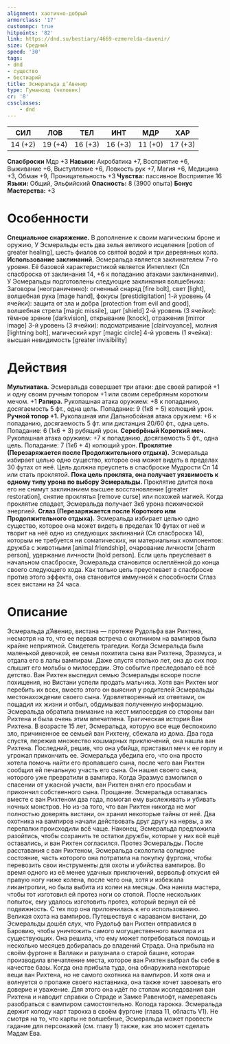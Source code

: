 ```yaml
---
alignment: хаотично-добрый
armorclass: '17'
customnpc: true
hitpoints: '82'
link: https://dnd.su/bestiary/4669-ezmerelda-davenir/
size: Средний
speed: '30'
tags:
- dnd
- существо
- бестиарий
title: Эсмеральда д’Авенир
type: Гуманоид (человек)
cr: '8'
cssclasses:
    - dnd
---
```



| СИЛ | ЛОВ | ТЕЛ | ИНТ | МДР | ХАР |
|---|---|---|---|---|---|
| 14 (+2) | 19 (+4) | 16 (+3) | 16 (+3) | 11 (+0) | 17 (+3) |
**Спасброски** Мдр +3
**Навыки:** Акробатика +7, Восприятие +6, Выживание +6, Выступление +6, Ловкость рук +7, Магия +6, Медицина +3, Обман +9, Проницательность +3
**Чувства:** пассивное Восприятие 16
**Языки:** Общий, Эльфийский
**Опасность:** 8 (3900 опыта)
**Бонус Мастерства:** +3


# Особенности
**Специальное снаряжение.** В дополнение к своим магическим броне и оружию, У Эсмеральды есть два зелья великого исцеления [potion of greater healing], шесть фиалов со святой водой и три деревянных кола.
**Использование заклинаний.** Эсмеральда является заклинателем 7-го уровня. Её базовой характеристикой является Интеллект (Сл спасброска от заклинания 14, +6 к попаданию атаками заклинаниями). У Эсмеральды подготовлены следующие заклинания волшебника:
Заговоры (неограниченно): огненный снаряд [fire bolt], свет [light], волшебная рука [mage hand], фокусы [prestidigitation]
1-й уровень (4 ячейки): защита от зла и добра [protection from evil and good], волшебная стрела [magic missile], щит [shield]
2-й уровень (3 ячейки): тёмное зрение [darkvision], открывание [knock], отражения [mirror image]
3-й уровень (3 ячейки): подсматривание [clairvoyance], молния [lightning bolt], магический круг [magic circle]
4-й уровень (1 ячейка): высшая невидимость [greater invisibility]


# Действия
**Мультиатака.** Эсмеральда совершает три атаки: две своей рапирой +1 и одну своим ручным топором +1 или своим серебряным коротким мечом. +1
**Рапира.** Рукопашная атака оружием: +8 к попаданию, досягаемость 5 фт., одна цель. Попадание: 9 (1к8 + 5) колющий урон.
**Ручной топор +1.** Рукопашная или Дальнобойная атака оружием: +6 к попаданию, досягаемость 5 фт. или дистанция 20/60 фт., одна цель. Попадание: 6 (1к6 + 3) рубящий урон.
**Серебрёный Короткий меч.** Рукопашная атака оружием: +7 к попаданию, досягаемость 5 фт., одна цель. Попадание: 7 (1к6 + 4) колющий урон.
**Проклятие (Перезаряжается после Продолжительного отдыха).** Эсмеральда избирает целью одно существо, которое она может видеть в пределах 30 футах от неё. Цель должна преуспеть в спасброске Мудрости Сл 14 или стать проклятой.
**Пока цель проклята, она получает уязвимость к одному типу урона по выбору Эсмеральды.** Проклятие длится пока его не снимут заклинанием высшее восстановление [greater restoration], снятие проклятья [remove curse] или похожей магией. Когда проклятие спадает, Эсмеральда получает 3к6 урона психической энергией.
**Сглаз (Перезаряжается после Короткого или Продолжительного отдыха).** Эсмеральда избирает целью одно существо, которое она может видеть в пределах 10 футах от неё и творит на неё одно из следующих заклинаний (Сл спасброска 14), которым не требуется ни соматических, ни материальных компонентов: дружба с животными [animal friendship], очарование личности [charm person], удержание личности [hold person]. Если цель преуспевает в начальном спасброске, Эсмеральда становится ослеплённой до конца своего следующего хода. Как только цель преуспевает в спасброске против этого эффекта, она становится иммунной к способности Сглаз всех вистани на 24 часа.


# Описание
Эсмеральда д’Авенир, вистана — протеже Рудольфа ван Рихтена, несмотря на то, что ее первая встреча с охотником на вампиров была крайне неприятной. Свидетель трагедии. Когда Эсмеральда была маленькой девочкой, ее семья похитила сына ван Рихтена, Эразмуса, и отдала его в лапы вампирам. Даже спустя столько лет, она до сих пор слышит его мольбы о милосердии. Это событие преследовало её всё детство. Ван Рихтен выследил семью Эсмеральды вскоре после похищения, но Вистани успели продать мальчика. Хотя ван Рихтен мог перебить их всех, вместо этого он выяснил у родителей Эсмеральды местонахождение своего сына. Удовлетворенный их ответами, он пощадил их жизни и отбыл, обдумывая полученную информацию. Эсмеральда обратила внимание на жест милосердия со стороны ван Рихтена и была очень этим впечатлена. Трагическая история Ван Рихтена. В возрасте 15 лет, Эсмеральда, которую все еще беспокоило зло, причиненное ее семьей ван Рихтену, сбежала из дома. Два года спустя, пережив множество кошмарных приключений, она нашла ван Рихтена. Последний, решив, что она убийца, приставил меч к ее горлу и угрожал прикончить ее. Эсмеральда убедила его, что она просто хотела помочь найти его пропавшего сына, после чего ван Рихтен сообщил ей печальную участь его сына. Он нашел своего сына, которого уже превратили в вампира. Когда Эразмус взмолился о спасении от ужасной участи, ван Рихтен внял его просьбам и прикончил собственного сына. Прощание. Эсмеральда оставалась вместе с ван Рихтеном два года, помогая ему выслеживать и убивать ночных монстров. Но из-за того, что ван Рихтен никогда не мог полностью доверять вистани, он хранил некоторые тайны от неё. Два охотника на вампиров начали действовать друг другу на нервы, а их перепалки происходили всё чаще. Наконец, Эсмеральда предложила разойтись, чтобы сохранить те остатки дружбы, которые у них всё ещё оставались, и ван Рихтен согласился. Протез Эсмеральды. После расставания с ван Рихтеном, Эсмеральда сколотила солидное состояние, часть которого она потратила на покупку фургона, чтобы перевозить свои инструменты для охоты и убийства вампиров. Во время одного из её менее удачных приключений, вервольф откусил ей правую ногу ниже колена, после чего она, хотя и избежала ликантропии, но была выбита из колеи на месяцы. Она наняла мастера, чтобы тот изготовил ей протез ноги со стопой. После нескольких попыток, ему удалось изготовить протез, который вернул ей её подвижность. С тех пор она приловчилась к его использованию. Великая охота на вампиров. Путешествуя с караваном вистани, до Эсмеральды дошёл слух, что Рудольф ван Рихтен отправился в Баровию, чтобы уничтожить самого могущественного вампира из существующих. Она решила, что ему может потребоваться помощь и несколько месяцев добиралась до владений Страда. Она прибыла на своём фургоне в Валлаки и разузнала о старой башне, которая производила впечатление места, которое ван Рихтен выбрал бы себе в качестве базы. Когда она прибыла туда, она обнаружила некоторые вещи ван Рихтена, но не самого охотника на вампиров. И хотя она и волнуется о пропаже своего наставника, она также хочет завоевать его доверие и уважение. Для этого она идёт по стопам исследования ван Рихтена и наводит справки о Страде и Замке Равенлофт, намереваясь разобраться с вампиром самостоятельно. Колода тарокка. Эсмеральда держит колоду карт тарокка в своём фургоне (глава 11, область V1). Не смотря на то, что карты не волшебные, Эсмеральда может провести гадание для персонажей (см. главу 1) также, как это может сделать Мадам Ева.